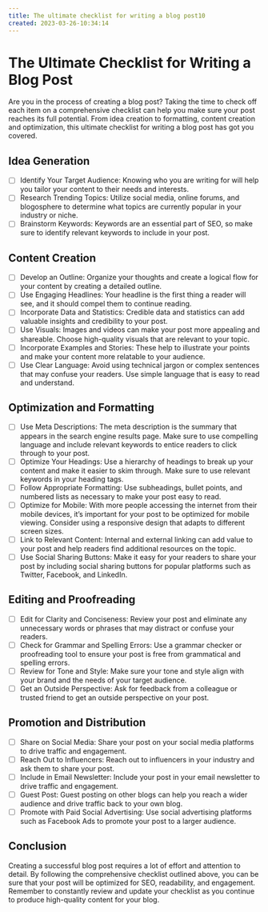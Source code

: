 ```yaml
---
title: The ultimate checklist for writing a blog post10
created: 2023-03-26-10:34:14
---
```


# The Ultimate Checklist for Writing a Blog Post

Are you in the process of creating a blog post? Taking the time to check off each item on a comprehensive checklist can help you make sure your post reaches its full potential. From idea creation to formatting, content creation and optimization, this ultimate checklist for writing a blog post has got you covered.

## Idea Generation

- [ ] Identify Your Target Audience: Knowing who you are writing for will help you tailor your content to their needs and interests.
- [ ] Research Trending Topics: Utilize social media, online forums, and blogosphere to determine what topics are currently popular in your industry or niche.
- [ ] Brainstorm Keywords: Keywords are an essential part of SEO, so make sure to identify relevant keywords to include in your post.

## Content Creation

- [ ] Develop an Outline: Organize your thoughts and create a logical flow for your content by creating a detailed outline.
- [ ] Use Engaging Headlines: Your headline is the first thing a reader will see, and it should compel them to continue reading.
- [ ] Incorporate Data and Statistics: Credible data and statistics can add valuable insights and credibility to your post.
- [ ] Use Visuals: Images and videos can make your post more appealing and shareable. Choose high-quality visuals that are relevant to your topic.
- [ ] Incorporate Examples and Stories: These help to illustrate your points and make your content more relatable to your audience.
- [ ] Use Clear Language: Avoid using technical jargon or complex sentences that may confuse your readers. Use simple language that is easy to read and understand.

## Optimization and Formatting

- [ ] Use Meta Descriptions: The meta description is the summary that appears in the search engine results page. Make sure to use compelling language and include relevant keywords to entice readers to click through to your post.
- [ ] Optimize Your Headings: Use a hierarchy of headings to break up your content and make it easier to skim through. Make sure to use relevant keywords in your heading tags.
- [ ] Follow Appropriate Formatting: Use subheadings, bullet points, and numbered lists as necessary to make your post easy to read.
- [ ] Optimize for Mobile: With more people accessing the internet from their mobile devices, it’s important for your post to be optimized for mobile viewing. Consider using a responsive design that adapts to different screen sizes.
- [ ] Link to Relevant Content: Internal and external linking can add value to your post and help readers find additional resources on the topic.
- [ ] Use Social Sharing Buttons: Make it easy for your readers to share your post by including social sharing buttons for popular platforms such as Twitter, Facebook, and LinkedIn.

## Editing and Proofreading

- [ ] Edit for Clarity and Conciseness: Review your post and eliminate any unnecessary words or phrases that may distract or confuse your readers.
- [ ] Check for Grammar and Spelling Errors: Use a grammar checker or proofreading tool to ensure your post is free from grammatical and spelling errors.
- [ ] Review for Tone and Style: Make sure your tone and style align with your brand and the needs of your target audience.
- [ ] Get an Outside Perspective: Ask for feedback from a colleague or trusted friend to get an outside perspective on your post.

## Promotion and Distribution

- [ ] Share on Social Media: Share your post on your social media platforms to drive traffic and engagement.
- [ ] Reach Out to Influencers: Reach out to influencers in your industry and ask them to share your post.
- [ ] Include in Email Newsletter: Include your post in your email newsletter to drive traffic and engagement.
- [ ] Guest Post: Guest posting on other blogs can help you reach a wider audience and drive traffic back to your own blog.
- [ ] Promote with Paid Social Advertising: Use social advertising platforms such as Facebook Ads to promote your post to a larger audience.

## Conclusion

Creating a successful blog post requires a lot of effort and attention to detail. By following the comprehensive checklist outlined above, you can be sure that your post will be optimized for SEO, readability, and engagement. Remember to constantly review and update your checklist as you continue to produce high-quality content for your blog.

